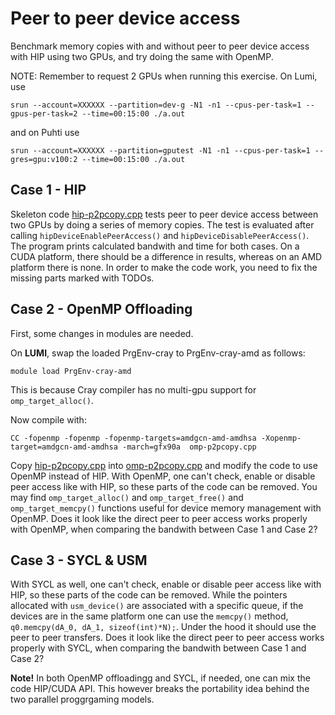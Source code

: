 # Peer to peer device access

Benchmark memory copies with and without peer to peer device access with HIP using two GPUs, and try doing the same with OpenMP.

NOTE: Remember to request 2 GPUs when running this exercise. On Lumi, use
```
srun --account=XXXXXX --partition=dev-g -N1 -n1 --cpus-per-task=1 --gpus-per-task=2 --time=00:15:00 ./a.out
```
and on Puhti use
```
srun --account=XXXXXX --partition=gputest -N1 -n1 --cpus-per-task=1 --gres=gpu:v100:2 --time=00:15:00 ./a.out
```

## Case 1 - HIP
Skeleton code [hip-p2pcopy.cpp](hip-p2pcopy.cpp) tests peer to peer device access between two GPUs by doing a series of memory copies. The test is evaluated after calling `hipDeviceEnablePeerAccess()` and `hipDeviceDisablePeerAccess()`. The program prints calculated bandwith and time for both cases. On a CUDA platform, there should be a difference in results, whereas on an AMD platform there is none. In order to make the code work, you need to fix the missing parts marked with
TODOs.

## Case 2 - OpenMP Offloading
First, some changes in modules are needed.

On **LUMI**, swap the loaded PrgEnv-cray to PrgEnv-cray-amd as follows:
```
module load PrgEnv-cray-amd
```
This is because Cray compiler has no multi-gpu support for `omp_target_alloc()`.

Now compile with: 
```
CC -fopenmp -fopenmp -fopenmp-targets=amdgcn-amd-amdhsa -Xopenmp-target=amdgcn-amd-amdhsa -march=gfx90a  omp-p2pcopy.cpp 
```
Copy [hip-p2pcopy.cpp](hip-p2pcopy.cpp) into [omp-p2pcopy.cpp](omp-p2pcopy.cpp) and modify the code to use OpenMP instead of HIP. With OpenMP, one can't check, enable or disable peer access like with HIP, so these parts of the code can be removed. You may find `omp_target_alloc()` and `omp_target_free()` and `omp_target_memcpy()` functions useful for device memory management with OpenMP. Does it look like the direct peer to peer access works properly with OpenMP, when comparing the bandwith between Case 1 and Case 2?

## Case 3 - SYCL  & USM
With SYCL as well, one can't check, enable or disable peer access like with HIP, so these parts of the code can be removed. While the pointers allocated with `usm_device()` are associated with a specific queue, if the devices are in the same platform one can use the `memcpy()` method, `q0.memcpy(dA_0, dA_1, sizeof(int)*N);`. Under the hood it should use the peer to peer transfers.  Does it look like the direct peer to peer access works properly with SYCL, when comparing the bandwith between Case 1 and Case 2?

**Note!** In both OpenMP offloadingg and SYCL, if needed, one can mix the code  HIP/CUDA API. This however breaks the portability idea behind the two parallel proggrgaming models. 
